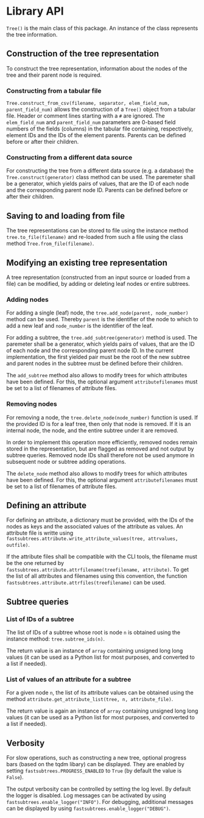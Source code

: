 # Library API

``Tree()`` is the main class of this package. An instance of the class
represents the tree information.

## Construction of the tree representation

To construct the tree representation, information about
the nodes of the tree and their parent node is required.

### Constructing from a tabular file

`Tree.construct_from_csv(filename, separator, elem_field_num, parent_field_num)`
allows the construction of a `Tree()` object from a tabular file.
Header or comment lines starting with a `#` are ignored.
The `elem_field_num` and `parent_field_num` parameters are 0-based field
numbers of the fields (columns) in the tabular file containing, respectively,
element IDs and the IDs of the element parents. Parents can be defined before
or after their children.

### Constructing from a different data source

For constructing the tree from a different data source (e.g. a database)
the `Tree.construct(generator)` class method can be used.
The paremeter shall be a generator, which yields pairs of values, that
are the ID of each node and the corresponding parent node ID.
Parents can be defined before or after their children.

## Saving to and loading from file

The tree representations can be stored to file using the instance method
`tree.to_file(filename)` and re-loaded from such a file using
the class method `Tree.from_file(filename)`.

## Modifying an existing tree representation

A tree representation (constructed from an input source or loaded from
a file) can be modified, by adding or deleting leaf nodes or entire subtrees.

### Adding nodes

For adding a single (leaf) node, the `tree.add_node(parent, node_number)`
method can be used.
Thereby `parent` is the identifier of the node to which to add a new leaf
and `node_number` is the identifier of the leaf.

For adding a subtree, the `tree.add_subtree(generator)` method is used.
The paremeter shall be a generator, which yields pairs of values, that
are the ID of each node and the corresponding parent node ID. In the current
implementation, the first yielded pair must be the root of the new subtree
and parent nodes in the subtree must be defined before their children.

The ``add_subtree`` method also allows to modify trees for which attributes
have been defined. For this, the optional argument ``attributefilenames``
must be set to a list of filenames of attribute files.

### Removing nodes

For removing a node, the `tree.delete_node(node_number)` function is used.
If the provided ID is for a leaf tree, then only that node is removed.
If it is an internal node, the node, and the entire subtree under it
are removed.

In order to implement this operation more efficiently, removed nodes remain
stored in the representation, but are flagged as removed and not output
by subtree queries. Removed node IDs shall therefore not be used anymore
in subsequent node or subtree adding operations.

The ``delete_node`` method also allows to modify trees for which attributes
have been defined. For this, the optional argument ``attributefilenames``
must be set to a list of filenames of attribute files.

## Defining an attribute

For defining an attribute, a dictionary must be provided, with the IDs
of the nodes as keys and the associated values of the attribute as values.
An attribute file is writte using
``fastsubtrees.attribute.write_attribute_values(tree, attrvalues, outfile)``.

If the attribute files shall be compatible with the CLI tools,
the filename must be the one returned by
``fastsubtrees.attribute.attrfilename(treefilename, attribute)``.
To get the list of all attributes and filenames using this convention,
the function ``fastsubtrees.attribute.attrfiles(treefilename)`` can be used.

## Subtree queries

### List of IDs of a subtree

The list of IDs of a subtree whose root is node `n` is obtained using the
instance method: `tree.subtree_ids(n)`.

The return value is an instance of `array` containing unsigned long long
values (it can be used as a Python list for most purposes, and converted to
a list if needed).

### List of values of an attribute for a subtree
For a given node `n`, the list of its attribute values can be obtained
using the method `attribute.get_attribute_list(tree, n, attribute_file)`.

The return value is again an instance of `array` containing unsigned long long
values (it can be used as a Python list for most purposes, and converted to
a list if needed).

## Verbosity

For slow operations, such as constructing a new tree, optional progress bars
(based on the tqdm libary) can be displayed. They are enabled by setting
`fastsubtrees.PROGRESS_ENABLED` to `True` (by default the value is `False`).

The output verbosity can be controlled by setting the log level.
By default the logger is disabled.
Log messages can be activated by using `fastsubtrees.enable_logger("INFO")`.
For debugging, additional messages can be displayed by using
`fastsubtrees.enable_logger("DEBUG")`.
